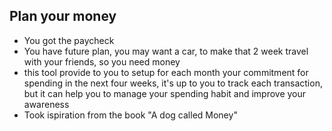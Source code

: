 ## Plan your money
* You got the paycheck
* You have future plan, you may want a car, to make that 2 week travel with your friends, so you need money
* this tool provide to you to setup for each month your commitment for spending 
in the next four weeks, it's up to you to track each transaction, but it can help you to manage your spending habit and improve your awareness
* Took ispiration from the book "A dog called Money"
